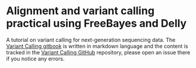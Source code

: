 Alignment and variant calling practical using FreeBayes and Delly
=================================================================

A tutorial on variant calling for next-generation sequencing data. The [Variant Calling gitbook](https://www.gitbook.com/book/tobiasrausch/variant-calling/) is written in markdown language and the content is tracked in the [Variant Calling GitHub](https://github.com/tobiasrausch/variant-calling) repository, please open an issue there if you notice any errors.


